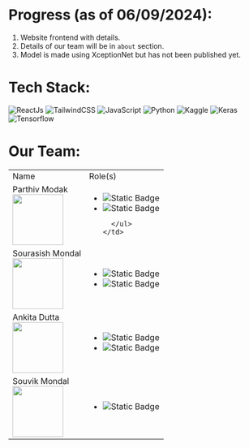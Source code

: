 # Progress (as of 06/09/2024):
1. Website frontend with details.
3. Details of our team will be in <code>about</code> section.
5. Model is made using XceptionNet but has not been published yet.

# Tech Stack:<br>
![ReactJs](https://img.shields.io/badge/react-%23E34F26.svg?style=for-the-badge&logo=react&logoColor=white)
![TailwindCSS](https://img.shields.io/badge/tailwind-%231572B6.svg?style=for-the-badge&logo=tailwindcss&logoColor=white)
![JavaScript](https://img.shields.io/badge/javascript-%23323330.svg?style=for-the-badge&logo=javascript&logoColor=%23F7DF1E)
![Python](https://img.shields.io/badge/python-3670A0?style=for-the-badge&logo=python&logoColor=ffdd54)
![Kaggle](https://img.shields.io/badge/Kaggle-035a7d?style=for-the-badge&logo=kaggle&logoColor=white)
![Keras](https://img.shields.io/badge/Keras-%2344A833.svg?style=for-the-badge&logo=keras&logoColor=white)
![Tensorflow](https://img.shields.io/badge/tensorflow-%23FA0F00.svg?style=for-the-badge&logo=tensorflow&logoColor=white)


# Our Team:
<table>
  <tr>
    <td>Name</td>
    <td>Role(s)</td>
  </tr>
  <tr>
    <td>Parthiv Modak
      <br>
    <image width="100" height="100" src="assets/"></td>
    <td>
      <ul>
        <li><img alt="Static Badge" src="https://img.shields.io/badge/Manager-blue"></li>
        <li><img alt="Static Badge" src="https://img.shields.io/badge/Model Developer-red"></li>
        
      </ul>
    </td>
  </tr>
      <tr>
    <td>Sourasish Mondal
      <br>
    <image width="100" height="100" src="assets/Sourasish.png"></td>
    <td>
      <ul>
        <li><img alt="Static Badge" src="https://img.shields.io/badge/Model Developer-red"></li>
        <li><img alt="Static Badge" src="https://img.shields.io/badge/Backend-Red"></li>
      </ul>
    </td>
  </tr>
      <tr>
    <td>Ankita Dutta
      <br>
    <image width="100" height="100" src="assets/"></td>
    <td>
      <ul>
        <li><img alt="Static Badge" src="https://img.shields.io/badge/Research Paper Writer-yellow"></li>
        <li><img alt="Static Badge" src="https://img.shields.io/badge/Frontend-yellow"></li>
      </ul>
    </td>
  </tr>
      <tr>
    <td>Souvik Mondal
      <br>
    <image width="100" height="100" src="assets/"></td>
    <td>
      <ul>
        <li><img alt="Static Badge" src="https://img.shields.io/badge/Documentation-green"></li>
      </ul>
    </td>
  </tr>
</table>
